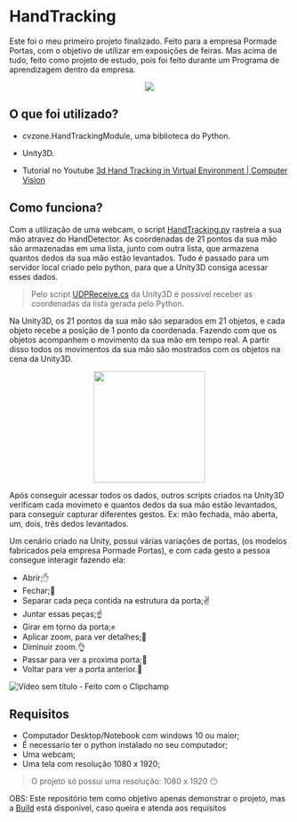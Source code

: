 # HandTracking
Este foi o meu primeiro projeto finalizado.
Feito para a empresa Pormade Portas, com o objetivo de utilizar em exposições de feiras.
Mas acima de tudo, feito como projeto de estudo, pois foi feito durante um Programa de aprendizagem dentro da empresa.

<div align="center">
<img src="https://user-images.githubusercontent.com/107483658/229909099-e4a19ace-8470-487b-bb5e-086caf1beefe.png" width=px />
</div>

## O que foi utilizado?
- cvzone.HandTrackingModule, uma biblioteca do Python.
- Unity3D.

- Tutorial no Youtube [3d Hand Tracking in Virtual Environment | Computer Vision](https://youtu.be/RQ-2JWzNc6k)

## Como funciona?
Com a utilização de uma webcam, o script [HandTracking.py](HandTracking.py) rastreia a sua mão atravez do HandDetector. As coordenadas de 21 pontos da sua mão são armazenadas em uma lista,
junto com outra lista, que armazena quantos dedos da sua mão estão levantados.
Tudo é passado para um servidor local criado pelo python, para que a Unity3D consiga acessar esses dados.

> Pelo script [UDPReceive.cs](HandTracking/Assets/Scripts/UDPReceive.cs) da Unity3D é possivel receber as coordenadas da lista gerada pelo Python.

Na Unity3D, os 21 pontos da sua mão são separados em 21 objetos, e cada objeto recebe a posição de 1 ponto da coordenada. Fazendo com que os objetos
acompanhem o movimento da sua mão em tempo real. A partir disso todos os movimentos da sua mão são mostrados com os objetos na cena da Unity3D.
<br>
<div align="center">
<img src="https://user-images.githubusercontent.com/107483658/229907275-334c27a9-7636-4ea0-8afe-19a341d76606.png" width=200px />
</div>

Após conseguir acessar todos os dados, outros scripts criados na Unity3D verificam cada movimeto e quantos dedos da sua mão estão levantados, para conseguir capturar
diferentes gestos. 
Ex: mão fechada, mão aberta, um, dois, três dedos levantados.

Um cenário criado na Unity, possui várias variações de portas, (os modelos fabricados pela empresa Pormade Portas), e com cada gesto 
a pessoa consegue interagir fazendo ela:

- Abrir;✋
- Fechar;🖖
- Separar cada peça contida na estrutura da porta;✌️
- Juntar essas peças;☝️
- Girar em torno da porta;✊
- Aplicar zoom, para ver detalhes;🤏
- Diminuir zoom.👌
- Passar para ver a proxima porta;👋
- Voltar para ver a porta anterior.👋

![Vídeo sem título ‐ Feito com o Clipchamp](https://user-images.githubusercontent.com/107483658/230155974-00052dbd-2d5c-468c-a998-d330b8d49118.gif)

## Requisitos
- Computador Desktop/Notebook com windows 10 ou maior;
- É necessario ter o python instalado no seu computador;
- Uma webcam;
- Uma tela com resolução 1080 x 1920;
> O projeto só possui uma resolução: 1080 x 1920 :no_mouth:

OBS: Este repositório tem como objetivo apenas demonstrar o projeto, mas a [Build](Build.zip) está disponivel, caso queira e atenda aos requisitos
